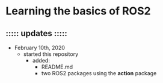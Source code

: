# Learning the basics of ROS2

## ::::: updates :::::
- February 10th, 2020
	- started this repository
		- added:
			- README.md
			- two ROS2 packages using the __action__ package
